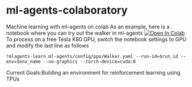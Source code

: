 # ml-agents-colaboratory
Machine learning with ml-agents on colab
As an example, here is a notebook where you can try out the walker in ml-agents
[![Open In Colab](https://colab.research.google.com/assets/colab-badge.svg)](http://colab.research.google.com/github/syuuya-nakatomi/ml-agents-colaboratory/blob/main/run_example_walker.ipynb)<br>
To process on a free Tesla K80 GPU, switch the notebook settings to GPU and modify the last line as follows
```
!mlagents-learn ml-agents/config/ppo/Walker.yaml --run-id=$run_id --env=$env_name --no-graphics --torch-device=cuda:0
```
Current Goals:Building an environment for reinforcement learning using TPUs
